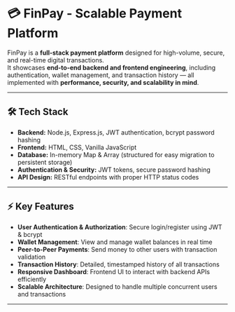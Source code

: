 # 💳 FinPay - Scalable Payment Platform

FinPay is a **full-stack payment platform** designed for high-volume, secure, and real-time digital transactions.  
It showcases **end-to-end backend and frontend engineering**, including authentication, wallet management, and transaction history — all implemented with **performance, security, and scalability in mind**.

---

## 🛠 Tech Stack

- **Backend:** Node.js, Express.js, JWT authentication, bcrypt password hashing
- **Frontend:** HTML, CSS, Vanilla JavaScript
- **Database:** In-memory Map & Array (structured for easy migration to persistent storage)
- **Authentication & Security:** JWT tokens, secure password hashing
- **API Design:** RESTful endpoints with proper HTTP status codes

---

## ⚡ Key Features

- **User Authentication & Authorization**: Secure login/register using JWT & bcrypt
- **Wallet Management**: View and manage wallet balances in real time
- **Peer-to-Peer Payments**: Send money to other users with transaction validation
- **Transaction History**: Detailed, timestamped history of all transactions
- **Responsive Dashboard**: Frontend UI to interact with backend APIs efficiently
- **Scalable Architecture**: Designed to handle multiple concurrent users and transactions

---
